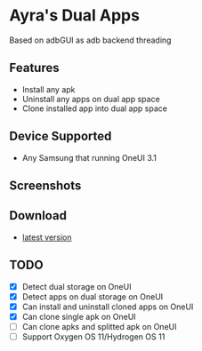 # Ayra's Dual Apps
Based on adbGUI as adb backend threading

## Features
- Install any apk
- Uninstall any apps on dual app space
- Clone installed app into dual app space

## Device Supported
- Any Samsung that running OneUI 3.1

## Screenshots


## Download
- [latest version](https://github.com/AyraHikari/AyraDualApps/releases/latest)

## TODO
- [x] Detect dual storage on OneUI
- [x] Detect apps on dual storage on OneUI
- [x] Can install and uninstall cloned apps on OneUI
- [x] Can clone single apk on OneUI
- [ ] Can clone apks and splitted apk on OneUI
- [ ] Support Oxygen OS 11/Hydrogen OS 11
